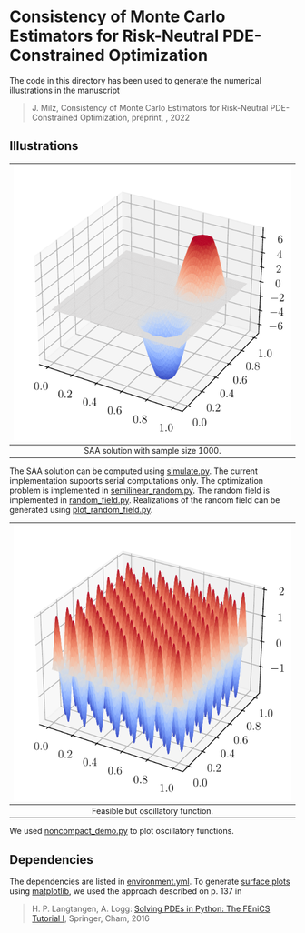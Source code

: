 # Consistency of Monte Carlo Estimators for Risk-Neutral PDE-Constrained Optimization

The code in this directory has been used to generate the numerical illustrations in the manuscript

> J. Milz, Consistency of Monte Carlo Estimators for Risk-Neutral PDE-Constrained Optimization, preprint, , 2022

## Illustrations

| ![](figures/19-June-2022-01-44-32_solution_N=1000_n=70_surface-1.png) | 
|:--:| 
| SAA solution with sample size 1000.|

The SAA solution can be computed using [simulate.py](simulate.py). The current implementation supports serial computations only.  The optimization problem is implemented in [semilinear_random.py](semilinear_random.py). The random field is implemented in [random_field.py](random_field.py). Realizations of the random field can be generated using [plot_random_field.py](plot_random_field.py).

| ![](figures/noncompact_demo_k=15_surface-1.png) | 
|:--:| 
| Feasible but oscillatory function.|

We used [noncompact_demo.py](noncompact_demo.py) to plot oscillatory functions.

## Dependencies

The dependencies are listed in [environment.yml](../../environment.yml). To generate [surface plots](https://matplotlib.org/stable/gallery/mplot3d/surface3d.html) using [matplotlib](https://matplotlib.org/), we used the approach described on p. 137 in

> H. P. Langtangen, A. Logg: [Solving PDEs in Python: The FEniCS Tutorial I](https://link.springer.com/book/10.1007/978-3-319-52462-7), Springer, Cham, 2016
